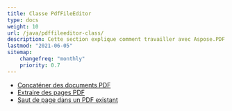 ```yaml
---
title: Classe PdfFileEditor
type: docs
weight: 10
url: /java/pdffileeditor-class/
description: Cette section explique comment travailler avec Aspose.PDF Facades en utilisant la classe PdfFileEditor.
lastmod: "2021-06-05"
sitemap:
    changefreq: "monthly"
    priority: 0.7
---
```


- [Concaténer des documents PDF](/pdf/java/concatenate-pdf-documents/)
- [Extraire des pages PDF](/pdf/java/extract-pdf-pages/)
- [Saut de page dans un PDF existant](/pdf/java/page-break-in-existing-pdf/)